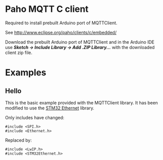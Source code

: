 # Paho MQTT C client

Required to install prebuilt Arduino port of MQTTClient.

See http://www.eclipse.org/paho/clients/c/embedded/

Download the prebuilt Arduino port of MQTTClient and in the Arduino IDE use
**_Sketch -> Include Library -> Add .ZIP Library..._** with the downloaded client zip file.

# Examples

## Hello
This is the basic example provided with the MQTTClient library.
It has been modified to use the [STM32 Ethernet](https://github.com/stm32duino/STM32Ethernet) library.

Only includes have changed:
```
#include <SPI.h>
#include <Ethernet.h>
```
Replaced by:
```
#include <LwIP.h>
#include <STM32Ethernet.h>
```